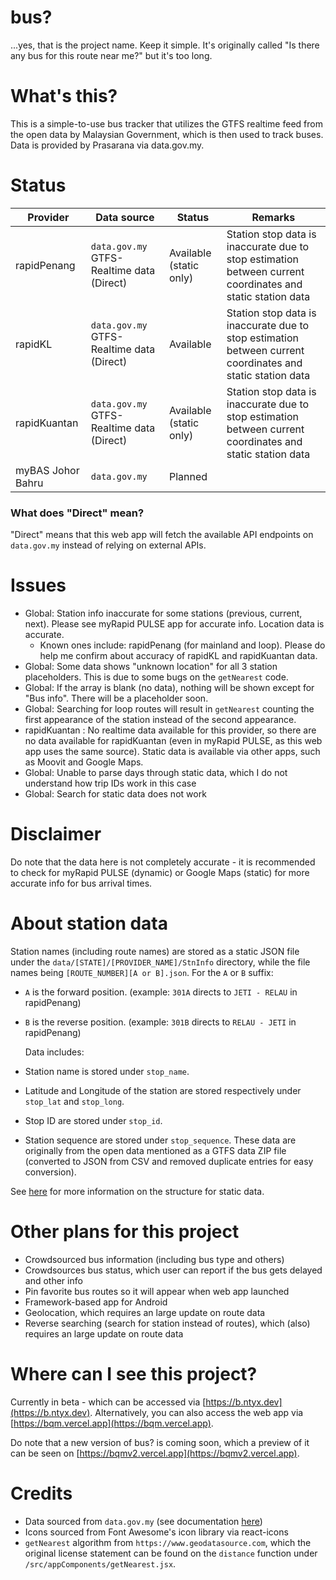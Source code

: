 # bus?

...yes, that is the project name. Keep it simple. It's originally called "Is there any bus for this route near me?" but it's too long.

# What's this?

This is a simple-to-use bus tracker that utilizes the GTFS realtime feed from the open data by Malaysian Government, which is then used to track buses. Data is provided by Prasarana via data.gov.my.

# Status

| Provider          | Data source                               | Status                  | Remarks                                                                                                    |
| ----------------- | ----------------------------------------- | ----------------------- | ---------------------------------------------------------------------------------------------------------- |
| rapidPenang       | `data.gov.my` GTFS-Realtime data (Direct) | Available (static only) | Station stop data is inaccurate due to stop estimation between current coordinates and static station data |
| rapidKL           | `data.gov.my` GTFS-Realtime data (Direct) | Available               | Station stop data is inaccurate due to stop estimation between current coordinates and static station data |
| rapidKuantan      | `data.gov.my` GTFS-Realtime data (Direct) | Available (static only) | Station stop data is inaccurate due to stop estimation between current coordinates and static station data |
| myBAS Johor Bahru | `data.gov.my`                             | Planned                 |                                                                                                            |

### What does "Direct" mean?

"Direct" means that this web app will fetch the available API endpoints on `data.gov.my` instead of relying on external APIs.

# Issues

- Global: Station info inaccurate for some stations (previous, current, next). Please see myRapid PULSE app for accurate info. Location data is accurate.
  - Known ones include: rapidPenang (for mainland and loop). Please do help me confirm about accuracy of rapidKL and rapidKuantan data.
- Global: Some data shows "unknown location" for all 3 station placeholders. This is due to some bugs on the `getNearest` code.
- Global: If the array is blank (no data), nothing will be shown except for "Bus info". There will be a placeholder soon.
- Global: Searching for loop routes will result in `getNearest` counting the first appearance of the station instead of the second appearance.
- rapidKuantan : No realtime data available for this provider, so there are no data available for rapidKuantan (even in myRapid PULSE, as this web app uses the same source). Static data is available via other apps, such as Moovit and Google Maps.
- Global: Unable to parse days through static data, which I do not understand how trip IDs work in this case
- Global: Search for static data does not work

# Disclaimer

Do note that the data here is not completely accurate - it is recommended to check for myRapid PULSE (dynamic) or Google Maps (static) for more accurate info for bus arrival times.

# About station data

Station names (including route names) are stored as a static JSON file under the `data/[STATE]/[PROVIDER_NAME]/StnInfo` directory, while the file names being `[ROUTE_NUMBER][A or B].json`. For the `A` or `B` suffix:

- `A` is the forward position. (example: `301A` directs to `JETI - RELAU` in rapidPenang)
- `B` is the reverse position. (example: `301B` directs to `RELAU - JETI` in rapidPenang)

  Data includes:

- Station name is stored under `stop_name`.
- Latitude and Longitude of the station are stored respectively under `stop_lat` and `stop_long`.
- Stop ID are stored under `stop_id`.
- Station sequence are stored under `stop_sequence`.
  These data are originally from the open data mentioned as a GTFS data ZIP file (converted to JSON from CSV and removed duplicate entries for easy conversion).

See [here](https://github.com/weareblahs/bus/blob/main/docs/StaticData.md) for more information on the structure for static data.

# Other plans for this project

- Crowdsourced bus information (including bus type and others)
- Crowdsources bus status, which user can report if the bus gets delayed and other info
- Pin favorite bus routes so it will appear when web app launched
- Framework-based app for Android
- Geolocation, which requires an large update on route data
- Reverse searching (search for station instead of routes), which (also) requires an large update on route data

# Where can I see this project?

Currently in beta - which can be accessed via [https://b.ntyx.dev](https://b.ntyx.dev). Alternatively, you can also access the web app via [https://bqm.vercel.app](https://bqm.vercel.app).

Do note that a new version of bus? is coming soon, which a preview of it can be seen on [https://bqmv2.vercel.app](https://bqmv2.vercel.app).

# Credits

- Data sourced from `data.gov.my` (see documentation [here](https://developer.data.gov.my/realtime-api/gtfs-static))
- Icons sourced from Font Awesome's icon library via react-icons
- `getNearest` algorithm from `https://www.geodatasource.com`, which the original license statement can be found on the `distance` function under `/src/appComponents/getNearest.jsx`.

